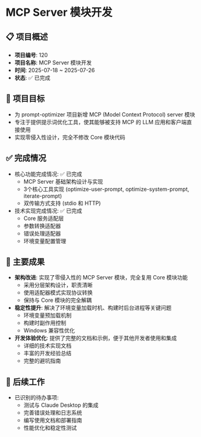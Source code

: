 # MCP Server 模块开发

## 📋 项目概述
- **项目编号**: 120
- **项目名称**: MCP Server 模块开发
- **时间**: 2025-07-18 ~ 2025-07-26
- **状态**: ✅ 已完成

## 🎯 项目目标
- 为 prompt-optimizer 项目新增 MCP (Model Context Protocol) server 模块
- 专注于提供提示词优化工具，使其能够被支持 MCP 的 LLM 应用和客户端直接使用
- 实现零侵入性设计，完全不修改 Core 模块代码

## ✅ 完成情况
- 核心功能完成情况: ✅ 已完成
  - MCP Server 基础架构设计与实现
  - 3个核心工具实现 (optimize-user-prompt, optimize-system-prompt, iterate-prompt)
  - 双传输方式支持 (stdio 和 HTTP)
- 技术实现完成情况: ✅ 已完成
  - Core 服务适配层
  - 参数转换适配器
  - 错误处理适配器
  - 环境变量配置管理

## 🎉 主要成果
- **架构改进**: 实现了零侵入性的 MCP Server 模块，完全复用 Core 模块功能
  - 采用分层架构设计，职责清晰
  - 使用适配器模式实现协议转换
  - 保持与 Core 模块的完全解耦
- **稳定性提升**: 解决了环境变量加载时机、构建时后台进程等关键问题
  - 环境变量预加载机制
  - 构建时副作用控制
  - Windows 兼容性优化
- **开发体验优化**: 提供了完整的文档和示例，便于其他开发者使用和集成
  - 详细的技术实现文档
  - 丰富的开发经验总结
  - 完整的避坑指南

## 🚀 后续工作
- 已识别的待办事项:
  - 测试与 Claude Desktop 的集成
  - 完善错误处理和日志系统
  - 编写使用文档和部署指南
  - 性能优化和稳定性测试